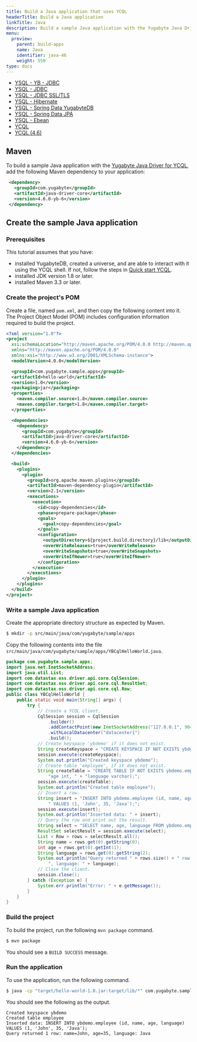 ```yaml
---
title: Build a Java application that uses YCQL
headerTitle: Build a Java application
linkTitle: Java
description: Build a sample Java application with the Yugabyte Java Driver for YCQL v4.6.
menu:
  preview:
    parent: build-apps
    name: Java
    identifier: java-46
    weight: 550
type: docs
---
```


<ul class="nav nav-tabs-alt nav-tabs-yb">
 <li >
    <a href="../ysql-yb-jdbc/" class="nav-link">
      <i class="icon-postgres" aria-hidden="true"></i>
      YSQL - YB - JDBC
    </a>
  </li>
  <li >
    <a href="../ysql-jdbc/" class="nav-link">
      <i class="icon-postgres" aria-hidden="true"></i>
      YSQL - JDBC
    </a>
  </li>
  <li >
    <a href="../ysql-jdbc-ssl/" class="nav-link">
      <i class="icon-postgres" aria-hidden="true"></i>
      YSQL - JDBC SSL/TLS
    </a>
  </li>
  <li >
    <a href="../ysql-hibernate/" class="nav-link">
      <i class="icon-postgres" aria-hidden="true"></i>
      YSQL - Hibernate
    </a>
  </li>
  <li >
    <a href="../ysql-sdyb/" class="nav-link">
      <i class="icon-postgres" aria-hidden="true"></i>
      YSQL - Spring Data YugabyteDB
    </a>
  </li>
  <li >
    <a href="../ysql-spring-data/" class="nav-link">
      <i class="icon-postgres" aria-hidden="true"></i>
      YSQL - Spring Data JPA
    </a>
  </li>
  <li>
    <a href="../ysql-ebean/" class="nav-link">
      <i class="icon-postgres" aria-hidden="true"></i>
      YSQL - Ebean
    </a>
  </li>
  <li>
    <a href="../ycql/" class="nav-link">
      <i class="icon-cassandra" aria-hidden="true"></i>
      YCQL
    </a>
  </li>
  <li>
    <a href="../ycql-4.6/" class="nav-link active">
      <i class="icon-cassandra" aria-hidden="true"></i>
      YCQL (4.6)
    </a>
  </li>
</ul>

## Maven

To build a sample Java application with the [Yugabyte Java Driver for YCQL](https://github.com/yugabyte/cassandra-java-driver), add the following Maven dependency to your application:

```xml
 <dependency>
   <groupId>com.yugabyte</groupId>
   <artifactId>java-driver-core</artifactId>
   <version>4.6.0-yb-6</version>
 </dependency>
```

## Create the sample Java application

### Prerequisites

This tutorial assumes that you have:

- installed YugabyteDB, created a universe, and are able to interact with it using the YCQL shell. If not, follow the steps in [Quick start YCQL](../../../explore/ycql/).
- installed JDK version 1.8 or later.
- installed Maven 3.3 or later.

### Create the project's POM

Create a file, named `pom.xml`, and then copy the following content into it. The Project Object Model (POM) includes configuration information required to build the project.

```xml
<?xml version="1.0"?>
<project
  xsi:schemaLocation="http://maven.apache.org/POM/4.0.0 http://maven.apache.org/xsd/maven-4.0.0.xsd"
  xmlns="http://maven.apache.org/POM/4.0.0"
  xmlns:xsi="http://www.w3.org/2001/XMLSchema-instance">
  <modelVersion>4.0.0</modelVersion>

  <groupId>com.yugabyte.sample.apps</groupId>
  <artifactId>hello-world</artifactId>
  <version>1.0</version>
  <packaging>jar</packaging>
  <properties>
    <maven.compiler.source>1.8</maven.compiler.source>
    <maven.compiler.target>1.8</maven.compiler.target>
  </properties>

  <dependencies>
    <dependency>
      <groupId>com.yugabyte</groupId>
      <artifactId>java-driver-core</artifactId>
      <version>4.6.0-yb-6</version>
    </dependency>
  </dependencies>

  <build>
    <plugins>
      <plugin>
        <groupId>org.apache.maven.plugins</groupId>
        <artifactId>maven-dependency-plugin</artifactId>
        <version>2.1</version>
        <executions>
          <execution>
            <id>copy-dependencies</id>
            <phase>prepare-package</phase>
            <goals>
              <goal>copy-dependencies</goal>
            </goals>
            <configuration>
              <outputDirectory>${project.build.directory}/lib</outputDirectory>
              <overWriteReleases>true</overWriteReleases>
              <overWriteSnapshots>true</overWriteSnapshots>
              <overWriteIfNewer>true</overWriteIfNewer>
            </configuration>
          </execution>
        </executions>
      </plugin>
    </plugins>
  </build>
</project>
```

### Write a sample Java application

Create the appropriate directory structure as expected by Maven.

```sh
$ mkdir -p src/main/java/com/yugabyte/sample/apps
```

Copy the following contents into the file `src/main/java/com/yugabyte/sample/apps/YBCqlHelloWorld.java`.

```java
package com.yugabyte.sample.apps;
import java.net.InetSocketAddress;
import java.util.List;
import com.datastax.oss.driver.api.core.CqlSession;
import com.datastax.oss.driver.api.core.cql.ResultSet;
import com.datastax.oss.driver.api.core.cql.Row;
public class YBCqlHelloWorld {
    public static void main(String[] args) {
        try {
            // Create a YCQL client.
            CqlSession session = CqlSession
                .builder()
                .addContactPoint(new InetSocketAddress("127.0.0.1", 9042))
                .withLocalDatacenter("datacenter1")
                .build();
            // Create keyspace 'ybdemo' if it does not exist.
            String createKeyspace = "CREATE KEYSPACE IF NOT EXISTS ybdemo;";
            session.execute(createKeyspace);
            System.out.println("Created keyspace ybdemo");
            // Create table 'employee', if it does not exist.
            String createTable = "CREATE TABLE IF NOT EXISTS ybdemo.employee (id int PRIMARY KEY, " + "name varchar, " +
                "age int, " + "language varchar);";
            session.execute(createTable);
            System.out.println("Created table employee");
            // Insert a row.
            String insert = "INSERT INTO ybdemo.employee (id, name, age, language)" +
                " VALUES (1, 'John', 35, 'Java');";
            session.execute(insert);
            System.out.println("Inserted data: " + insert);
            // Query the row and print out the result.
            String select = "SELECT name, age, language FROM ybdemo.employee WHERE id = 1;";
            ResultSet selectResult = session.execute(select);
            List < Row > rows = selectResult.all();
            String name = rows.get(0).getString(0);
            int age = rows.get(0).getInt(1);
            String language = rows.get(0).getString(2);
            System.out.println("Query returned " + rows.size() + " row: " + "name=" + name + ", age=" + age +
                ", language: " + language);
            // Close the client.
            session.close();
        } catch (Exception e) {
            System.err.println("Error: " + e.getMessage());
        }
    }
}
```

### Build the project

To build the project, run the following `mvn package` command.

```sh
$ mvn package
```

You should see a `BUILD SUCCESS` message.

### Run the application

To use the application, run the following command.

```sh
$ java -cp "target/hello-world-1.0.jar:target/lib/*" com.yugabyte.sample.apps.YBCqlHelloWorld
```

You should see the following as the output.

```output
Created keyspace ybdemo
Created table employee
Inserted data: INSERT INTO ybdemo.employee (id, name, age, language) VALUES (1, 'John', 35, 'Java');
Query returned 1 row: name=John, age=35, language: Java
```
